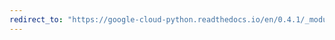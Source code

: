 ```yaml
---
redirect_to: "https://google-cloud-python.readthedocs.io/en/0.4.1/_modules/gcloud/datastore/batch.html"
---
```

